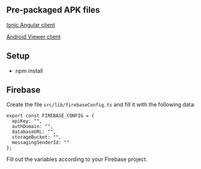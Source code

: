## Pre-packaged APK files
[Ionic Angular client](https://firebasestorage.googleapis.com/v0/b/letsconnect-835cf.appspot.com/o/LetsConnect.apk?alt=media&token=9e63f89e-5f63-45a4-a706-a70da85251ba)

[Android Viewer client](https://firebasestorage.googleapis.com/v0/b/letsconnect-835cf.appspot.com/o/LetsConnectViewer.apk?alt=media&token=2ff3712f-676a-4e9d-8ec0-61b695b9625a)

## Setup

* npm install
 
## Firebase
Create the file `src/lib/firebaseConfig.ts` and fill it with the following data:
```
export const FIREBASE_CONFIG = {
  apiKey: "",
  authDomain: "",
  databaseURL: "",
  storageBucket: "",
  messagingSenderId: ""
};
```
Fill out the variables according to your Firebase project.
